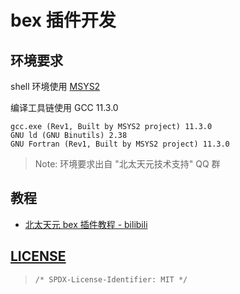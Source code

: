 # bex 插件开发

## 环境要求

shell 环境使用 [MSYS2](https://www.msys2.org/)

编译工具链使用 GCC 11.3.0
```
gcc.exe (Rev1, Built by MSYS2 project) 11.3.0
GNU ld (GNU Binutils) 2.38
GNU Fortran (Rev1, Built by MSYS2 project) 11.3.0
```

> Note: 环境要求出自 "北太天元技术支持" QQ 群


## 教程

- [北太天元 bex 插件教程 - bilibili](https://space.bilibili.com/1001996404/channel/seriesdetail?sid=2517736)


## [LICENSE](LICENSE)

> `/* SPDX-License-Identifier: MIT */`
